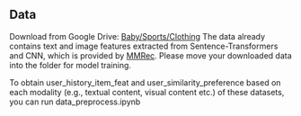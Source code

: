 ## Data
Download from Google Drive: [Baby/Sports/Clothing](https://drive.google.com/drive/folders/13cBy1EA_saTUuXxVllKgtfci2A09jyaG?usp=sharing) The data already contains text and image features extracted from Sentence-Transformers and CNN, which is provided by [MMRec](https://github.com/enoche/MMRec). Please move your downloaded data into the folder for model training.

To obtain user_history_item_feat and user_similarity_preference based on each modality (e.g., textual content, visual content etc.) of these datasets, you can run data_preprocess.ipynb
